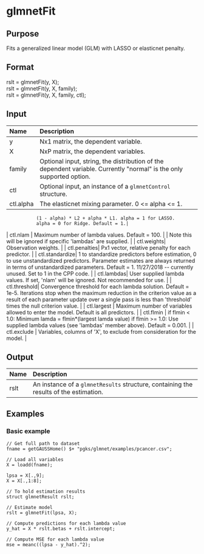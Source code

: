 # glmnetFit

## Purpose

Fits a generalized linear model (GLM) with LASSO or elasticnet penalty.

## Format

rslt = glmnetFit(y, X);  
rslt = glmnetFit(y, X, family);  
rslt = glmnetFit(y, X, family, ctl);

## Input
|Name|Description|
|:---- |:-----|
|y | Nx1 matrix, the dependent variable.|
|X | NxP matrix, the dependent variables.|
|family| Optional input, string, the distribution of the dependent variable. Currently "normal" is the only supported option.|
|ctl| Optional input, an instance of a `glmnetControl` structure.|
| ctl.alpha|         The elasticnet mixing parameter. 0 <= alpha <= 1.
               (1 - alpha) * L2 + alpha * L1. alpha = 1 for LASSO.
               alpha = 0 for Ridge. Default = 1.|
| ctl.nlam |         Maximum number of lambda values. Default = 100. |
|               Note this will be ignored if specific 'lambdas' are supplied. |
| ctl.weights|       Observation weights. |
| ctl.penalties|     Px1 vector, relative penalty for each predictor. |
| ctl.standardize|   1 to standardize predictors before estimation, 0 to use
               unstandardized predictors. Parameter estimates are always
               returned in terms of unstandardized parameters. Default = 1.
               11/27/2018 -- currently unused. Set to 1 in the CPP code. |
| ctl.lambdas|       User supplied lambda values. If set, 'nlam' will be ignored.
               Not recommended for use. |
| ctl.threshold|     Convergence threshold for each lambda solution. Default = 1e-5. 
               Iterations stop when the maximum reduction in the criterion value
               as a result of each parameter update over a single pass
               is less than 'threshold' times the null criterion value. |
| ctl.largest  |     Maximum number of variables allowed to enter the model. Default is all predictors. |
| ctl.flmin    |     if flmin < 1.0:
                   Minimum lamda = flmin*(largest lamda value)
               if flmin >= 1.0:
                   Use supplied lambda values (see 'lambdas' member above). Default = 0.001. |
| ctl.exclude  |  Variables, columns of 'X', to exclude from consideration for the model. | 



## Output
|Name|Description|
|:----- |:----|
|rslt| An instance of a `glmnetResults` structure, containing the results of the estimation.|

## Examples

### Basic example

```
// Get full path to dataset
fname = getGAUSSHome() $+ "pgks/glmnet/examples/pcancer.csv";

// Load all variables
X = loadd(fname);

lpsa = X[.,9];
X = X[.,1:8];

// To hold estimation results
struct glmnetResult rslt;

// Estimate model
rslt = glmnetFit(lpsa, X);

// Compute predictions for each lambda value
y_hat = X * rslt.betas + rslt.intercept;

// Compute MSE for each lambda value
mse = meanc((lpsa - y_hat).^2);
```
